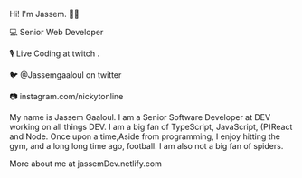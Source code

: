 Hi! I'm Jassem. 👋🏻



💻  Senior Web Developer

🎙️  Live Coding at twitch . 

🐦  @Jassemgaaloul on twitter


📷  instagram.com/nickytonline

My name is Jassem Gaaloul. I am a Senior Software Developer at DEV working on all things DEV. I am a big fan of TypeScript, JavaScript, (P)React and Node. Once upon a time,Aside from programming, I enjoy hitting the gym, and a long long time ago, football. I am also not a big fan of spiders.

More about me at jassemDev.netlify.com
